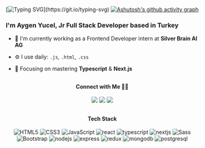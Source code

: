 


[![Typing SVG](https://readme-typing-svg.demolab.com?font=Fira+Code&weight=500&pause=1000&color=FF9019&vCenter=true&random=false&width=435&lines=Hello+there!)](https://git.io/typing-svg)
[![Ashutosh's github activity graph](https://github-readme-activity-graph.vercel.app/graph?username=aygenyucel&theme=high-contrast)](https://github.com/ashutosh00710/github-readme-activity-graph)


### I'm Aygen Yucel, Jr Full Stack Developer based in Turkey

- 🏢 I'm currently working as a Frontend Developer intern at <a href="https://silverbrain.ai/" target="_blank" style="text-decoration: none">**Silver Brain AI AG**</a> 

- ⚙️ I use daily: `.js`, `.html`, `.css`

- 🌱 Focusing on mastering **Typescript** & **Next.js**

<!-- - ⚡️ Fun fact:  -->

<!-- 👨‍💻 Current project  -->

##
<div display="flex" align="center">
    <h4>Connect with Me 🤝🏻 </h4> 
    <a href="https://www.linkedin.com/in/aygenyucel/" target="_blank" style="text-decoration: none">
    <img src="https://img.shields.io/badge/-LinkedIn-%230077B5?style=for-the-badge&logo=linkedin&logoColor=white" target="_blank"
    style="border-radius:10%">
    </a>
    <a href="https://aygenyucel.netlify.app/" target="_blank" style="text-decoration: none">
    <img src="https://img.shields.io/badge/-website%20%E2%99%A5-%23E4405F?style=for-the-badge&logo=&logoColor=white" target="_blank"
    style="border-radius:10%">
    </a>
    <a href = "mailto:aygenyucel@outlook.com" style="text-decoration: none">
    <img src="https://img.shields.io/badge/-Email-%23333?style=for-the-badge&logo=gmail&logoColor=white" target="_blank"
    style="border-radius:10%" >
    </a>
    
</div>

##
<div align="center">
  <h4>Tech Stack</h4>
   <a href="https://html.spec.whatwg.org/multipage/" target="_blank" style="text-decoration: none">
    <img alt="HTML5" src="https://img.shields.io/badge/HTML5-000000?style=for-the-badge&logo=html5&logoColor=default" style="border-radius:10%">
  </a>
  <a href="https://www.w3.org/Style/CSS/" target="_blank" style="text-decoration: none">
     <img alt="CSS3" src="https://img.shields.io/badge/CSS3-000000?style=for-the-badge&logo=css3&logoColor=default" style="border-radius:10%">
  </a>
  <a href="https://www.javascript.com/" target="_blank" style="text-decoration: none">
    <img alt="JavaScript" src="https://img.shields.io/badge/JavaScript-000000?style=for-the-badge&logo=javascript&logoColor=default" style="border-radius:10%">
  </a>
 <a href="https://react.dev/" target="_blank" style="text-decoration: none">
   <img alt="react" src="https://img.shields.io/badge/react-000000?style=for-the-badge&logo=react&logoColor=default" style="border-radius:10%">
  </a>
   <a href="https://www.typescriptlang.org/" target="_blank" style="text-decoration: none">
   <img alt="typescript" src="https://img.shields.io/badge/TypeScript-000000?style=for-the-badge&logo=typescript&logoColor=default" style="border-radius:10%">
  </a>
  <a href="https://nextjs.org/" target="_blank" style="text-decoration: none">
   <img alt="nextjs" src="https://img.shields.io/badge/next.js-000000?style=for-the-badge&logo=next%20js&logoColor=default" style="border-radius:10%">
  </a>
 <a href="https://sass-lang.com/" target="_blank" style="text-decoration: none">
    <img alt="Sass" src="https://img.shields.io/badge/Sass-000000?style=for-the-badge&logo=sass&logoColor=default" style="border-radius:10%">
  </a>
  <a href="https://getbootstrap.com/" target="_blank" style="text-decoration: none">
    <img alt="Bootstrap" src="https://img.shields.io/badge/Bootstrap-000000?style=for-the-badge&logo=Bootstrap&logoColor=default" style="border-radius:10%">
  </a>
  
  <a href="https://nodejs.org/" target="_blank" style="text-decoration: none">
    <img alt="nodejs" src="https://img.shields.io/badge/node%20js-000000?style=for-the-badge&logo=node.js&logoColor=default" style="border-radius:10%">
  </a>
  <a href="https://expressjs.com/" target="_blank" style="text-decoration: none">
    <img alt="express" src="https://img.shields.io/badge/express%20js-000000?style=for-the-badge&logo=express&logoColor=default" style="border-radius:10%">
  </a>
 
  <a href="https://redux.js.org/" target="_blank" style="text-decoration: none">
   <img alt="redux" src="https://img.shields.io/badge/redux-000000?style=for-the-badge&logo=redux&logoColor=default" style="border-radius:10%">
  </a>
  <a href="https://www.mongodb.com/" target="_blank" style="text-decoration: none">
   <img alt="mongodb" src="https://img.shields.io/badge/mongodb-000000?style=for-the-badge&logo=mongodb&logoColor=default" style="border-radius:10%">
  </a>
  <a href="https://www.postgresql.org/" target="_blank" style="text-decoration: none">
   <img alt="postgresql" src="https://img.shields.io/badge/postgresql-000000?style=for-the-badge&logo=postgresql&logoColor=default" style="border-radius:10%">
  </a>
</div>







